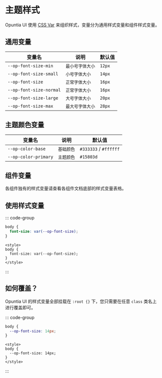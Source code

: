 # 主题样式

Opuntia UI 使用 [CSS Var](https://developer.mozilla.org/zh-CN/docs/Web/CSS/Using_CSS_custom_properties) 来组织样式，变量分为通用样式变量和组件样式变量。

## 通用变量

| 变量名                  | 说明             | 默认值 |
| ----------------------- | ---------------- | ------ |
| `--op-font-size-min`    | `最小号字体大小` | `12px` |
| `--op-font-size-small`  | `小号字体大小`   | `14px` |
| `--op-font-size`        | `正常字体大小`   | `16px` |
| `--op-font-size-normal` | `正常字体大小`   | `16px` |
| `--op-font-size-large`  | `大号字体大小`   | `20px` |
| `--op-font-size-max`    | `最大号字体大小` | `28px` |

## 主题颜色变量

| 变量名               | 说明       | 默认值                |
| -------------------- | ---------- | --------------------- |
| `--op-color-base`    | `基础颜色` | `#333333` / `#ffffff` |
| `--op-color-primary` | `主题颜色` | `#15803d`             |

## 组件变量

各组件独有的样式变量请查看各组件文档底部的样式变量表格。

## 使用样式变量

::: code-group

```css [*.css]
body {
  font-size: var(--op-font-size);
}
```

```vue [*.vue]
<style>
body {
  font-size: var(--op-font-size);
}
</style>
```

:::

## 如何覆盖？

Opuntia UI 的样式变量全部挂载在 `:root {}` 下，您只需要在任意 `class` 类名上进行覆盖即可。

::: code-group

```css [*.css]
body {
  --op-font-size: 14px;
}
```

```vue [*.vue]
<style>
body {
  --op-font-size: 14px;
}
</style>
```

:::
